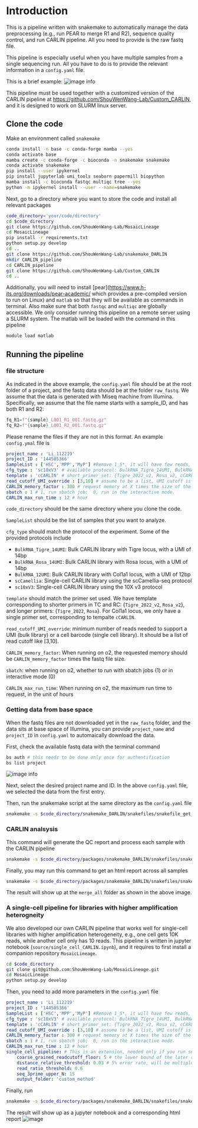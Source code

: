 # Introduction

This is a pipeline written with snakemake to automatically manage the data preprocessing (e.g., run PEAR to merge R1 and R2), sequence quality control, and run CARLIN pipeline. All you need to provide is the raw fastq file.

This pipeline is especially useful when you have multiple samples from a single sequencing run. All you have to do is to provide the relevant information in a `config.yaml` file.   


This is a brief example:
![image info](https://user-images.githubusercontent.com/4595786/205734971-e4a62308-9d16-4727-9107-36aff168a6d3.png)

This pipeline must be used together with a customized version of the CARLIN pipeline at https://github.com/ShouWenWang-Lab/Custom_CARLIN, and it is designed to work on SLURM linux server. 


## Clone the code 

Make an environment called `snakemake`
```bash
conda install -n base -c conda-forge mamba --yes
conda activate base
mamba create -c conda-forge -c bioconda -n snakemake snakemake
conda activate snakemake
pip install --user ipykernel
pip install jupyterlab umi_tools seaborn papermill biopython
mamba install -c bioconda fastqc multiqc tree --yes
python -m ipykernel install --user --name=snakemake
```

Next, go to a directory where you want to store the code and install all relevant packages
```bash
code_directory='your/code/directory'
cd $code_directory
git clone https://github.com/ShouWenWang-Lab/MosaicLineage
cd MosaicLineage
pip install -r requirements.txt
python setup.py develop
cd ..
git clone https://github.com/ShouWenWang-Lab/snakemake_DARLIN
mkdir CARLIN_pipeline
cd CARLIN_pipeline
git clone https://github.com/ShouWenWang-Lab/Custom_CARLIN
cd ..
```

Additionally, you will need to install [pear](https://www.h-its.org/downloads/pear-academic/ which provides a pre-compiled version to run on Linux) and `matlab` so that they will be available as commands in terminal. Also make sure that both `fastqc` and `multiqc` are globally accessible. We only consider running this pipeline on a remote server using a SLURM system. The matlab will be loaded with the command in this pipeline
```bash
module load matlab
```

## Running the pipeline

### file structure
As indicated in the above example, the `config.yaml` file should be at the root folder of a project, and the fastq data should be at the folder `raw_fastq`. 
We assume that the data is generated with Miseq machine from Illumina. Specifically, we assume that the file name starts with a sample_ID, and has both R1 and R2: 
```python
fq_R1=f"{sample}_L001_R1_001.fastq.gz"
fq_R2=f"{sample}_L001_R2_001.fastq.gz"
```
Please rename the files if they are not in this format. An example `config.ymal` file is
```yaml
project_name : 'Li_112219'
project_ID : '144505366'
SampleList : ['HSC','MPP','MyP'] #Remove 1_S*, it will have few reads, affect the output
cfg_type : 'sc10xV3' # available protocol: BulkRNA_Tigre_14UMI, BulkRNA_Rosa_14UMI, BulkRNA_12UMI, scCamellia,sc10xV3
template : 'cCARLIN' # short_primer_set: {Tigre_2022_v2, Rosa_v2, cCARLIN}, long_primer_set: {Tigre_2022,Rosa,cCARLIN}
read_cutoff_UMI_override : [3,10] # assume to be a list, UMI cutoff is the same as CB cutoff for single-cell protocol
CARLIN_memory_factor : 300 # request memory at X times the size of the pear fastq file.
sbatch : 1 # 1, run sbatch job;  0, run in the interactive mode. 
CARLIN_max_run_time : 12 # hour
```
`code_directory` should be the same directory where you clone the code. 

`SampleList` should be the list of samples that you want to analyze. 

`cfg_type` should match the protocol of the experiment. Some of the provided protocols include
 
 * `BulkRNA_Tigre_14UMI`: Bulk CARLIN library with Tigre locus, with a UMI of 14bp
 * `BulkRNA_Rosa_14UMI`:  Bulk CARLIN library with Rosa locus, with a UMI of 14bp
 * `BulkRNA_12UMI`: Bulk CARLIN library with Col1a1 locus, with a UMI of 12bp
 * `scCamellia`: Single-cell CARLIN library using the scCamellia-seq protocol
 * `sc10xV3`: Single-cell CARLIN library using the 10X v3 protocol
 
 `template` should match the primer set used. We have template corresponding to shorter primers in TC and RC: {`Tigre_2022_v2`, `Rosa_v2`}, and longer primers: {`Tigre_2022`, `Rosa`}. For Col1a1 locus, we only have a single primer set, corresponding to tempalte `cCARLIN`. 

`read_cutoff_UMI_override`: minimum number of reads needed to support a UMI (bulk library) or a cell barcode (single cell library). It should be a list of read cutoff like [3,10].

`CARLIN_memory_factor`: When running on o2, the requested memory should be `CARLIN_memory_factor` times the fastq file size.

`sbatch`: when running on o2, whether to run with sbatch jobs (1) or in interactive mode (0)

`CARLIN_max_run_time`: When running on o2, the maximum run time to request, in the unit of hours

### Getting data from base space
When the fastq files are not downloaded yet in the `raw_fastq` folder, and the data sits at base space of Illumina, you can provide `project_name` and `project_ID` in `config.yaml` to automaically download the data. 

First, check the available fastq data with the terminal command 
```bash
bs auth # this needs to be done only once for authentification
bs list project
```
![image info](https://user-images.githubusercontent.com/4595786/205739547-7439adf6-90a3-45bc-ac36-71758cef4e6c.png)

Next, select the desired project name and ID. In the above `config.yaml` file, we selected the data from the first entry. 

Then, run the snakemake script at the same directory as the `config.yaml` file
```bash
snakemake -s $code_directory/snakemake_DARLIN/snakefiles/snakefile_get_data.py --configfile config.yaml --core 1
```

### CARLIN analsysis
This command will generate the QC report and process each sample with the CARLIN pipeline
```bash
snakemake -s $code_directory/packages/snakemake_DARLIN/snakefiles/snakefile_integrate_CARLIN.py  --configfile config.yaml --core 10
```

Finally, you may run this command to get an html report across all samples
```bash
snakemake -s $code_directory/packages/snakemake_DARLIN/snakefiles/snakefile_downstream_fast.py --configfile config.yaml --core 5 --ri -R generate_report -R plots 
```
The result will show up at the `merge_all` folder as shown in the above image. 


### A single-cell pipeline for libraries with higher amplification heterogneity
We also developed our own CARLIN pipeline that works well for single-cell libraries with higher amplification heterogeneity, e.g., one cell gets 10K reads, while another cell only has 10 reads. This pipeline is written in jupyter notebook (`source/single_cell_CARLIN.ipynb`), and it requires to first install a companion repository `MosaicLineage`. 
```bash
cd $code_directory
git clone git@github.com:ShouWenWang-Lab/MosaicLineage.git
cd MosaicLineage
python setup.py develop
```

Then, you need to add more parameters in the `config.yaml` file
```yaml
project_name : 'Li_112219'
project_ID : '144505366'
SampleList : ['HSC','MPP','MyP'] #Remove 1_S*, it will have few reads, affect the output
cfg_type : 'sc10xV3' # available protocol: BulkRNA_Tigre_14UMI, BulkRNA_Rosa_14UMI, BulkRNA_12UMI, scCamellia,sc10xV3
template : 'cCARLIN' # short_primer_set: {Tigre_2022_v2, Rosa_v2, cCARLIN}, long_primer_set: {Tigre_2022,Rosa,cCARLIN}
read_cutoff_UMI_override : [3,10] # assume to be a list, UMI cutoff is the same as CB cutoff for single-cell protocol
CARLIN_memory_factor : 300 # request memory at X times the size of the pear fastq file.
sbatch : 1 # 1, run sbatch job;  0, run in the interactive mode. 
CARLIN_max_run_time : 12 # hour
single_cell_pipeline: # This is an extension, needed only if you run snakefile_single_cell_CARLIN.py
    coarse_grained_readcutoff_floor: 5 # the lower bound of the later read count filtering, after denoising, and re-group reads. 
    distance_relative_threshold: 0.03 # 5% error rate, will be multipled with the sequence length
    read_ratio_threshold: 0.6
    seq_3prime_upper_N: 15
    output_folder: 'custom_method'
```

Finally, run 
```bash
snakemake -s $code_directory/packages/snakemake_DARLIN/snakefiles/snakefile_single_cell_CARLIN.py  --configfile config.yaml --core 10
```

The result will show up as a jupyter notebook and a corresponding html report
![image](https://user-images.githubusercontent.com/4595786/205761409-2f5678c2-51aa-409b-93f1-ab32509a2c74.png)
